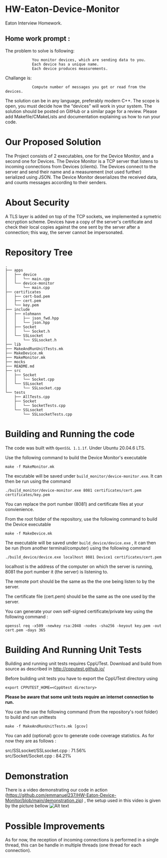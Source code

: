# HW-Eaton-Device-Monitor
Eaton Interview Homework.

## Home work prompt : 
The problem to solve is following:

                You monitor devices, which are sending data to you.
                Each device has a unique name.
                Each device produces measurements. 

Challange is:

                Compute number of messages you got or read from the devices.

The solution can be in any language, preferably modern C++.
The scope is open, you must decide how the “devices” will work in your system.
The solution should be posted on GitHub or a similar page for a review.
Please add Makefile/CMakeLists and documentation explaining us how to run your code.

# Our Proposed Solution
The Project consists of 2 executables, one for the Device Monitor, and a second one for Devices.
The Device Monitor is a TCP server that listens to incoming connections from Devices (clients).
The Devices connect to the server and send their name and a measurement (not used further) serialized using JSON.
The Device Monitor deserializes the received data, and counts messages according to their senders.
# About Security
A TLS layer is added on top of the TCP sockets, we implemented a symetric encryption scheme. Devices have a copy of the 
server's certificate and check their local copies against the one sent by the server after a connection; this way, 
the server cannot be impersonated.

# Repository Tree
```
.
├── apps
│   ├── device
│   │   └── main.cpp
│   └── device-monitor
│       └── main.cpp
├── certificates
│   ├── cert-bad.pem
│   ├── cert.pem
│   └── key.pem
├── include
│   ├── nlohmann
│   │   ├── json_fwd.hpp
│   │   └── json.hpp
│   ├── Socket
│   │   └── Socket.h
│   └── SSLsocket
│       └── SSLsocket.h
├── lib
├── MakeAndRunUnitTests.mk
├── MakeDevice.mk
├── MakeMonitor.mk
├── mocks
├── README.md
├── src
│   ├── Socket
│   │   └── Socket.cpp
│   └── SSLsocket
│       └── SSLsocket.cpp
└── tests
    ├── AllTests.cpp
    ├── Socket
    │   └── SocketTests.cpp
    └── SSLsocket
        └── SSLsocketTests.cpp
```

# Building and Running the code
The code was built with `OpenSSL 1.1.1f`. Under Ubuntu 20.04.6 LTS. 

Use the following command to build the Device Monitor's executable
```
make -f MakeMonitor.mk
```
The excutable will be saved under `build_monitor/device-monitor.exe`. It can then be run using the command 
```
./build_monitor/device-monitor.exe 8081 certificates/cert.pem certificates/key.pem
```
You can replace the port number (8081) and certificate files at your convienience.

From the root folder of the repository, use the following command to build the Device executable 
```
make -f MakeDevice.mk
```
The executable will be saved under `build_device/device.exe` , it can then be run (from another terminal/computer) using the following command

```
./build_device/device.exe localhost 8081 Device1 certificates/cert.pem 
```
localhost is the address of the computer on which the server is running, 8081 the port number it (the server) is listening to.

The remote port should be the same as the the one being listen to by the server.

The certificate  file (cert.pem) should be the same as the one used by the server.

You can generate your own self-signed certificate/private key using the following command : 
```
openssl req -x509 -newkey rsa:2048 -nodes -sha256 -keyout key.pem -out cert.pem -days 365
```

# Building And Running Unit Tests
Building and running unit tests requires CppUTest. Download and build from source as described in http://cpputest.github.io/

Before building unit tests you have to export the CppUTest directory using 
```
export CPPUTEST_HOME=<CppUtest directory>
```

**Please be aware that some unit tests require an internet connection to run.**

You can the use the following command (from the repository's root folder) to build and run unittests 
```
make -f MakeAndRunUnitTests.mk [gcov]
```
You can add (optional) gcov to generate code coverage statistics. As for now they are as follows : 

 src/SSLsocket/SSLsocket.cpp : 71.56%  
 src/Socket/Socket.cpp : 84.21% 

 # Demonstration
 There is a video demonstrating our code in action (https://github.com/emmanuel237/HW-Eaton-Device-Monitor/blob/main/demonstration.zip) , the setup used in this video is given by the picture bellow
 ![Alt text](https://github.com/emmanuel237/HW-Eaton-Device-Monitor/blob/main/demo-setup.jpg)
 
 # Possible Improvements
 As for now, the reception of incoming connections is performed in a single thread, this can be handle in multiple threads (one thread for each connection).
 

